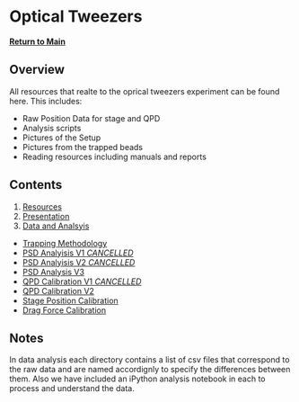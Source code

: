 # Optical Tweezers
**[Return to Main](https://github.com/PanosEconomou/advanced-lab)**

## Overview
All resources that realte to the oprical tweezers experiment can be found here. This includes:
- Raw Position Data for stage and QPD
- Analysis scripts
- Pictures of the Setup
- Pictures from the trapped beads
- Reading resources including manuals and reports

## Contents
1. [Resources](https://github.com/PanosEconomou/advanced-lab/tree/main/1.Optical-Tweezers/1.Resources)
2. [Presentation](https://github.com/PanosEconomou/advanced-lab/tree/main/1.Optical-Tweezers/2.Presentation)
3. [Data and Analsyis](https://github.com/PanosEconomou/advanced-lab/tree/main/1.Optical-Tweezers/3.Lab-Data)
  - [Trapping Methodology](https://github.com/PanosEconomou/advanced-lab/tree/main/1.Optical-Tweezers/3.Lab-Data/3.TWEEZERS__Feb-15-2021__21-09-04)
  - [PSD Analyisis V1 *CANCELLED*](https://github.com/PanosEconomou/advanced-lab/tree/main/1.Optical-Tweezers/3.Lab-Data/2.TWEEZERS__Feb-08-2021__18-26-29)
  - [PSD Analyisis V2 *CANCELLED*](https://github.com/PanosEconomou/advanced-lab/tree/main/1.Optical-Tweezers/3.Lab-Data/4.TWEEZERS__Feb-18-2021__21-34-21)
  - [PSD Analysis V3](https://github.com/PanosEconomou/advanced-lab/tree/main/1.Optical-Tweezers/3.Lab-Data/8.TWEEZERS__Feb-27-2021__14-28-34)
  - [QPD Calibration V1 *CANCELLED*](https://github.com/PanosEconomou/advanced-lab/tree/main/1.Optical-Tweezers/3.Lab-Data/5.TWEEZERS__Feb-21-2021__14-24-43)
  - [QPD Calibration V2](https://github.com/PanosEconomou/advanced-lab/tree/main/1.Optical-Tweezers/3.Lab-Data/7.TWEEZERS__Feb-26-2021__20-36-56)
  - [Stage Position Calibration](https://github.com/PanosEconomou/advanced-lab/tree/main/1.Optical-Tweezers/3.Lab-Data/6.TWEEZERS__Feb-22-2021__17-04-17)
  - [Drag Force Calibration](https://github.com/PanosEconomou/advanced-lab/tree/main/1.Optical-Tweezers/3.Lab-Data/9.TWEEZERS__Mar-01-2021__01-26-35)

## Notes
In data analysis each directory contains a list of csv files that correspond to the raw data and are named accordignly to specify the differences between them. Also we have included an iPython analysis notebook in each to process and understand the data.
